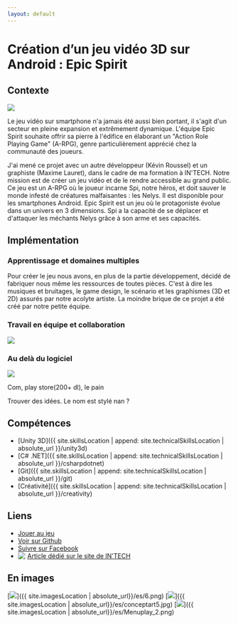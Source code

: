```yaml
---
layout: default
---
```

# Création d’un jeu vidéo 3D sur Android : Epic Spirit

## Contexte

<img src="{{ site.imagesLocation | absolute_url}}/es/EpicSpiritLogo.png" class="realization-mini"/>

Le jeu vidéo sur smartphone n'a jamais été aussi bien portant, il s'agit d'un secteur en pleine expansion et extrêmement dynamique. L'équipe Epic Spirit souhaite offrir sa pierre à l'édifice en élaborant un "Action Role Playing Game" (A-RPG), genre particulièrement apprécié chez la communauté des joueurs.

J'ai mené ce projet avec un autre développeur (Kévin Roussel) et un graphiste (Maxime Lauret), dans le cadre de ma formation à IN'TECH.
Notre mission est de créer un jeu vidéo et de le rendre accessible au grand public. Ce jeu est un A-RPG où le joueur incarne Spi, notre héros, et doit sauver le monde infesté de créatures malfaisantes : les Nelys. Il est disponible pour les smartphones Android. Epic Spirit est un jeu où le protagoniste évolue dans un univers en 3 dimensions. Spi a la capacité de se déplacer et d'attaquer les méchants Nelys grâce à son arme et ses capacités.

## Implémentation

### Apprentissage et domaines multiples

Pour créer le jeu nous avons, en plus de la partie développement, décidé de fabriquer nous même les ressources de toutes pièces. C'est à dire les musiques et bruitages, le game design, le scénario et les graphismes (3D et 2D) assurés par notre acolyte artiste. La moindre brique de ce projet a été créé par notre petite équipe.

### Travail en équipe et collaboration

<img src="{{ site.imagesLocation | absolute_url}}/es/Chibi.png" class="realization-mini"/>

### Au delà du logiciel

<img src="{{ site.imagesLocation | absolute_url}}/es/SpiLogo.png" class="realization-mini"/>

Com, play store(200+ dl), le pain

Trouver des idées. Le nom est stylé nan ?

## Compétences

* [Unity 3D]({{ site.skillsLocation | append: site.technicalSkillsLocation | absolute_url }}/unity3d)
* [C# .NET]({{ site.skillsLocation | append: site.technicalSkillsLocation | absolute_url }}/csharpdotnet)
* [Git]({{ site.skillsLocation | append: site.technicalSkillsLocation | absolute_url }}/git)
* [Créativité]({{ site.skillsLocation | append: site.technicalSkillsLocation | absolute_url }}/creativity)

## Liens

* <a href="https://play.google.com/store/apps/details?id=fr.epicspirit&hl=fr" target="_blank" class="fab fa-google-play fa-lg"> Jouer au jeu</a>
* <a href="https://github.com/EpicSpirit/EpicSpirit" target="_blank" class="fab fa-github fa-lg"> Voir sur Github</a>
* <a href="https://www.facebook.com/epicspiritrpg/" target="_blank" class="fab fa-facebook fa-lg"> Suivre sur Facebook</a>
* <img src="{{ site.imagesLocation | absolute_url}}/logo_intech.png" style="float: left; margin-right: 5px;"/><a href="https://www.intechinfo.fr/jeu-video-intech-epic-spirit/" target="_blank" class="fab fa-lg"> Article dédié sur le site de IN'TECH</a>

## En images

[<img src="{{ site.imagesLocation | absolute_url}}/es/6.png" class="realization-mini border"/>]({{ site.imagesLocation | absolute_url}}/es/6.png)
[<img src="{{ site.imagesLocation | absolute_url}}/es/conceptart5.jpg" class="realization-mini border"/>]({{ site.imagesLocation | absolute_url}}/es/conceptart5.jpg)
[<img src="{{ site.imagesLocation | absolute_url}}/es/Menuplay_2.png" class="realization-mini border"/>]({{ site.imagesLocation | absolute_url}}/es/Menuplay_2.png)
